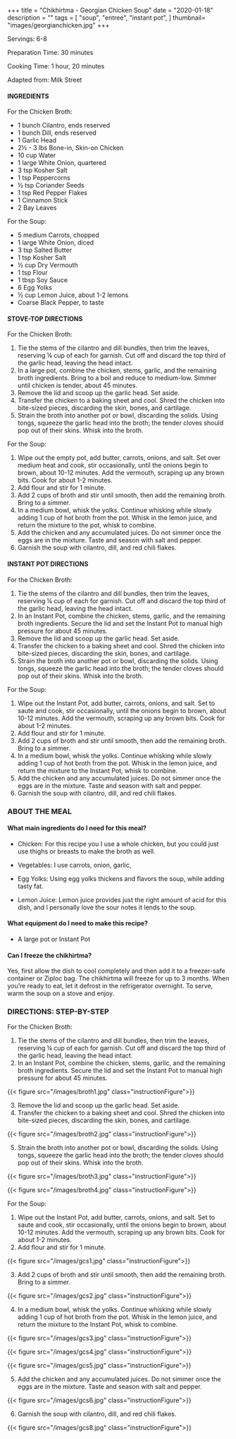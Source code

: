 +++
title = "Chikhirtma - Georgian Chicken Soup"
date = "2020-01-18"
description = ""
tags = [
    "soup",
    "entree",
    "instant pot",
]
thumbnail= "images/georgianchicken.jpg"
+++

Servings: 6-8 <!--more-->

Preparation Time: 30 minutes 

Cooking Time: 1 hour, 20 minutes

Adapted from: Milk Street

#### INGREDIENTS 

For the Chicken Broth: 

* 1 bunch Cilantro, ends reserved
* 1 bunch Dill, ends reserved
* 1 Garlic Head 
* 2½ - 3 lbs Bone-in, Skin-on Chicken 
* 10 cup Water 
* 1 large White Onion, quartered 
* 3 tsp Kosher Salt 
* 1 tsp Peppercorns 
* ½ tsp Coriander Seeds 
* 1 tsp Red Pepper Flakes 
* 1 Cinnamon Stick 
* 2 Bay Leaves 

For the Soup: 

* 5 medium Carrots, chopped 
* 1 large White Onion, diced 
* 3 tsp Salted Butter 
* 1 tsp Kosher Salt  
* ½ cup Dry Vermouth 
* 1 tsp Flour 
* 1 tbsp Soy Sauce
* 6 Egg Yolks 
* ½ cup Lemon Juice, about 1-2 lemons
* Coarse Black Pepper, to taste

#### STOVE-TOP DIRECTIONS 

For the Chicken Broth: 

1. Tie the stems of the cilantro and dill bundles, then trim the leaves, reserving ¼ cup of each for garnish. Cut off and discard the top third of the garlic head, leaving the head intact. 
2. In a large pot, combine the chicken, stems, garlic, and the remaining broth ingredients. Bring to a boil and reduce to medium-low. Simmer until chicken is tender, about 45 minutes.
3. Remove the lid and scoop up the garlic head. Set aside. 
4. Transfer the chicken to a baking sheet and cool. Shred the chicken into bite-sized pieces, discarding the skin, bones, and cartilage. 
5. Strain the broth into another pot or bowl, discarding the solids. Using tongs, squeeze the garlic head into the broth; the tender cloves should pop out of their skins. Whisk into the broth. 

For the Soup: 

1. Wipe out the empty pot, add butter, carrots, onions, and salt. Set over medium heat and cook, stir occasionally, until the onions begin to brown, about 10-12 minutes. Add the vermouth, scraping up any brown bits. Cook for about 1-2 minutes. 
2. Add flour and stir for 1 minute. 
3. Add 2 cups of broth and stir until smooth, then add the remaining broth. Bring to a simmer. 
4. In a medium bowl, whisk the yolks. Continue whisking while slowly adding 1 cup of hot broth from the pot. Whisk in the lemon juice, and return the mixture to the pot, whisk to combine. 
5. Add the chicken and any accumulated juices. Do not simmer once the eggs are in the mixture. Taste and season with salt and pepper.
6. Garnish the soup with cilantro, dill, and red chili flakes.  

#### INSTANT POT DIRECTIONS

For the Chicken Broth: 

1. Tie the stems of the cilantro and dill bundles, then trim the leaves, reserving ¼ cup of each for garnish. Cut off and discard the top third of the garlic head, leaving the head intact. 
2. In an Instant Pot, combine the chicken, stems, garlic, and the remaining broth ingredients. Secure the lid and set the Instant Pot to manual high pressure for about 45 minutes.
3. Remove the lid and scoop up the garlic head. Set aside. 
4. Transfer the chicken to a baking sheet and cool. Shred the chicken into bite-sized pieces, discarding the skin, bones, and cartilage. 
5. Strain the broth into another pot or bowl, discarding the solids. Using tongs, squeeze the garlic head into the broth; the tender cloves should pop out of their skins. Whisk into the broth. 

For the Soup: 

1. Wipe out the Instant Pot, add butter, carrots, onions, and salt. Set to saute and cook, stir occasionally, until the onions begin to brown, about 10-12 minutes. Add the vermouth, scraping up any brown bits. Cook for about 1-2 minutes. 
2. Add flour and stir for 1 minute. 
3. Add 2 cups of broth and stir until smooth, then add the remaining broth. Bring to a simmer. 
4. In a medium bowl, whisk the yolks. Continue whisking while slowly adding 1 cup of hot broth from the pot. Whisk in the lemon juice, and return the mixture to the Instant Pot, whisk to combine. 
5. Add the chicken and any accumulated juices. Do not simmer once the eggs are in the mixture. Taste and season with salt and pepper.
6. Garnish the soup with cilantro, dill, and red chili flakes.  

### ABOUT THE MEAL

#### What main ingredients do I need for this meal?

* Chicken: For this recipe you I use a whole chicken, but you could just use thighs or breasts to make the broth as well. 

* Vegetables: I use carrots, onion, garlic, 

* Egg Yolks: Using egg yolks thickens and flavors the soup, while adding tasty fat. 

* Lemon Juice: Lemon juice provides just the right amount of acid for this dish, and I personally love the sour notes it lends to the soup.

#### What equipment do I need to make this recipe?

* A large pot or Instant Pot

#### Can I freeze the chikhirtma?

Yes, first allow the dish to cool completely and then add it to a freezer-safe container or Ziploc bag. The chikhirtma will freeze for up to 3 months. When you’re ready to eat, let it defrost in the refrigerator overnight. To serve, warm the soup on a stove and enjoy.

### DIRECTIONS: STEP-BY-STEP 

For the Chicken Broth: 

1. Tie the stems of the cilantro and dill bundles, then trim the leaves, reserving ¼ cup of each for garnish. Cut off and discard the top third of the garlic head, leaving the head intact. 
2. In an Instant Pot, combine the chicken, stems, garlic, and the remaining broth ingredients. Secure the lid and set the Instant Pot to manual high pressure for about 45 minutes.

{{< figure src="/images/broth1.jpg" class="instructionFigure">}}

3. Remove the lid and scoop up the garlic head. Set aside. 
4. Transfer the chicken to a baking sheet and cool. Shred the chicken into bite-sized pieces, discarding the skin, bones, and cartilage. 

{{< figure src="/images/broth2.jpg" class="instructionFigure">}}

5. Strain the broth into another pot or bowl, discarding the solids. Using tongs, squeeze the garlic head into the broth; the tender cloves should pop out of their skins. Whisk into the broth. 

{{< figure src="/images/broth3.jpg" class="instructionFigure">}}

{{< figure src="/images/broth4.jpg" class="instructionFigure">}}

For the Soup: 

1. Wipe out the Instant Pot, add butter, carrots, onions, and salt. Set to saute and cook, stir occasionally, until the onions begin to brown, about 10-12 minutes. Add the vermouth, scraping up any brown bits. Cook for about 1-2 minutes. 
2. Add flour and stir for 1 minute. 

{{< figure src="/images/gcs1.jpg" class="instructionFigure">}}

3. Add 2 cups of broth and stir until smooth, then add the remaining broth. Bring to a simmer. 

{{< figure src="/images/gcs2.jpg" class="instructionFigure">}}


4. In a medium bowl, whisk the yolks. Continue whisking while slowly adding 1 cup of hot broth from the pot. Whisk in the lemon juice, and return the mixture to the Instant Pot, whisk to combine. 

{{< figure src="/images/gcs3.jpg" class="instructionFigure">}}

{{< figure src="/images/gcs4.jpg" class="instructionFigure">}}

{{< figure src="/images/gcs5.jpg" class="instructionFigure">}}

5. Add the chicken and any accumulated juices. Do not simmer once the eggs are in the mixture. Taste and season with salt and pepper.

{{< figure src="/images/gcs6.jpg" class="instructionFigure">}}

6. Garnish the soup with cilantro, dill, and red chili flakes.  

{{< figure src="/images/gcs8.jpg" class="instructionFigure">}}
